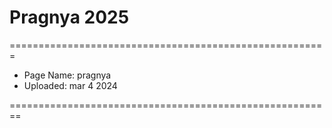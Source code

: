# Pragnya 2025

=======================================================
  * Page Name: pragnya
  * Uploaded: mar 4 2024
 
========================================================
